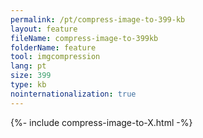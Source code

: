 ```yaml
---
permalink: /pt/compress-image-to-399-kb
layout: feature
fileName: compress-image-to-399kb
folderName: feature
tool: imgcompression
lang: pt
size: 399
type: kb
nointernationalization: true
---
```

{%- include compress-image-to-X.html -%}
      
